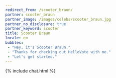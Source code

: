 ```yaml
---
redirect_from: /scooter_braun/
partner: scooter_braun
partner_image: /images/celebs/scooter_braun.jpg
partner_no_disclosure: true
partner_keyword: scooter
title: Scooter Braun
locale: en
bubbles:
 - "Hey, it's Scooter Braun."
 - "Thanks for checking out HelloVote with me."
 - "Let's get started."
---
```

{% include chat.html %}
